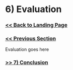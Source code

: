 # 6) Evaluation

###  [<< Back to Landing Page](../README.md)

### [<< Previous Section](SprintsAndProjectManagements.md)

Evaluation goes here

### [>> 7) Conclusion](Conclusion.md) 

